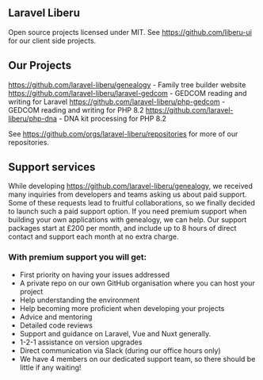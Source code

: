 ## Laravel Liberu
Open source projects licensed under MIT. See https://github.com/liberu-ui for our client side projects.
## Our Projects
https://github.com/laravel-liberu/genealogy - Family tree builder website
https://github.com/laravel-liberu/laravel-gedcom - GEDCOM reading and writing for Laravel
https://github.com/laravel-liberu/php-gedcom - GEDCOM reading and writing for PHP 8.2
https://github.com/laravel-liberu/php-dna - DNA kit processing for PHP 8.2

See https://github.com/orgs/laravel-liberu/repositories for more of our repositories.
## Support services  
While developing https://github.com/laravel-liberu/genealogy, we received many inquiries from developers and teams asking us about paid support. Some of these requests lead to fruitful collaborations, so we finally decided to launch such a paid support option.
If you need premium support when building your own applications with genealogy, we can help. Our support packages start at £200 per month, and include up to 8 hours of direct contact and support each month at no extra charge.
### With premium support you will get:

* First priority on having your issues addressed
* A private repo on our own GitHub organisation where you can host your project
* Help understanding the environment
* Help becoming more proficient when developing your projects
* Advice and mentoring
* Detailed code reviews
* Support and guidance on Laravel, Vue and Nuxt generally. 
* 1-2-1 assistance on version upgrades
* Direct communication via Slack (during our office hours only)
* We have 4 members on our dedicated support team, so there should be little if any waiting!

